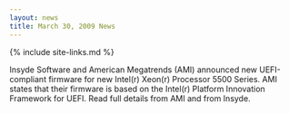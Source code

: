 ```yaml
---
layout: news
title: March 30, 2009 News
---
```

{% include site-links.md %}

Insyde Software and American Megatrends (AMI) announced new UEFI-compliant firmware for new Intel(r) Xeon(r) Processor 5500 Series. AMI states that their firmware is based on the Intel(r) Platform Innovation Framework for UEFI. Read full details from AMI and from Insyde.